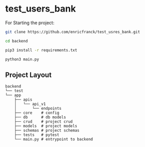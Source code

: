 # test_users_bank

For Starting the project:
```bash
git clone https://github.com/enricfranck/test_usres_bank.git
```
```bash
cd backend
```
```bash
pip3 install -r requirements.txt 
```
```bash
python3 main.py
```
## Project Layout

```
backend
└── test
└── app
    ├── apis
    │   └── api_v1
    │       └── endpoints
    ├── core    # config
    ├── db      # db models
    ├── crud    # project crud
    ├── models  # project models
    ├── schemas # project schemas
    ├── tests   # pytest
    └── main.py # entrypoint to backend
